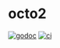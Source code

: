 # octo2

[![godoc](https://godoc.org/github.com/WillAbides/octo2?status.svg)](https://godoc.org/github.com/WillAbides/octo2)
[![ci](https://github.com/WillAbides/octo2/workflows/ci/badge.svg?branch=master&event=push)](https://github.com/WillAbides/octo2/actions?query=workflow%3Aci+branch%3Amaster+event%3Apush)
